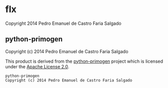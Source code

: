# flx

Copyright 2014 Pedro Emanuel de Castro Faria Salgado


## python-primogen

Copyright (c) 2014 Pedro Emanuel de Castro Faria Salgado

This product is derived from the [python-primogen](https://github.com/steenzout/python-primogen) project
which is licensed under the [Apache License 2.0](http://www.apache.org/licenses/LICENSE-2.0).

```
python-primogen
Copyright (c) 2014 Pedro Emanuel de Castro Faria Salgado
```

